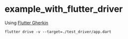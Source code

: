# example_with_flutter_driver

Using [Flutter Gherkin](https://github.com/search?q=user%3Ajaffamonkey+flutter+gherkin)
```
flutter drive -v --target=./test_driver/app.dart
```
